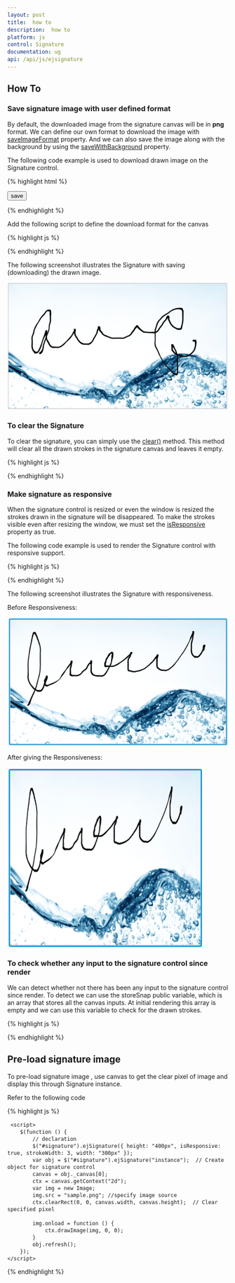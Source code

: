 ```yaml
---
layout: post
title:  how to
description:  how to
platform: js
control: Signature
documentation: ug
api: /api/js/ejsignature
---
```


##  How To

### Save signature image with user defined format

By default, the downloaded image from the signature canvas will be in **png** format. We can define our own format to download the image with [saveImageFormat](https://help.syncfusion.com/api/js/ejsignature#members:saveimageformat) property. And we can also save the image along with the background by using the [saveWithBackground](https://help.syncfusion.com/api/js/ejsignature#members:savewithbackground) property.

The following code example is used to download drawn image on the Signature control.

{% highlight html %}

<div id="signature"></div>

<input id="save" type="button" value="save" />

{% endhighlight %}

Add the following script to define the download format for the canvas

{% highlight js %}

<script type="text/javascript">
        $(function () {
            $("signature").ejSignature({
                height: "500px",
                saveWithBackground: true,
                strokeWidth: 3,
                saveImageFormat :"jpg",
                backgroundImage: "../content/images/progressbar/water.png",

            });
            $("#signSave").ejButton({
                size: "normal", width: "70px",
                showRoundedCorner: true,
                click: onSave
            });  
        });

      function onSave(args) {
            var signature = $("#signature").ejSignature("instance");
            signature.save("MySignature");
        }

    </script>

{% endhighlight %}

The following screenshot illustrates the Signature with saving (downloading) the drawn image.

![](How_To_images\savesignatureimagewithuserdefinedformat_img1.png)

### To clear the Signature

To clear the signature, you can simply use the [clear()](https://help.syncfusion.com/api/js/ejsignature#methods:clear) method. This method will clear all the drawn strokes in the signature canvas and leaves it empty.

{% highlight js %}

<script type="text/javascript">
        $(function () {
            $("signature").ejSignature({
                height: "500px",
                strokeWidth: 3

            });
            $("#signatureClear").ejButton({
                size: "normal", width: "70px",
                showRoundedCorner: true,
                click: "onClear"
            });  
        });

      function onClear(args) {
            var signature = $("#signature").ejSignature("instance");
            signature.clear();
        }

    </script>
    
{% endhighlight %}

### Make signature as responsive

When the signature control is resized or even the window is resized the strokes drawn in the signature will be disappeared. To make the strokes visible even after resizing the window, we must set the [isResponsive](https://help.syncfusion.com/api/js/ejsignature#members:isresponsive) property as true.

The following code example is used to render the Signature control with responsive support.

{% highlight js %}

   <script type="text/javascript">
        $("signature").ejSignature({
            isResponsive: true
        });
    </script>   

{% endhighlight %}

The following screenshot illustrates the Signature with responsiveness.

Before Responsiveness:

![](How_To_images\makesignatureasresponsive_img1.png)


After giving the Responsiveness:

![](How_To_images\makesignatureasresponsive_img2.png)


### To check whether any input to the signature control since render

We can detect whether not there has been any input to the signature control since render. To detect we can use the storeSnap public variable, which is an array that stores all the canvas inputs. At initial rendering this array is empty and we can use this variable to check for the drawn strokes.


{% highlight js %}

   <script type="text/javascript">
      var signature = $("#signature").ejSignature("instance");

            if (ej.isNullOrUndefined(signature.storeSnap)) {
               
                //Something

            }
    </script>   

{% endhighlight %}

## Pre-load signature image

To pre-load signature image , use canvas to get the clear pixel of image and display this through Signature instance. 
  
Refer to the following code

{% highlight js %}

     <script>
        $(function () {
            // declaration
            $("#signature").ejSignature({ height: "400px", isResponsive: true, strokeWidth: 3, width: "300px" });
            var obj = $("#signature").ejSignature("instance");  // Create object for signature control
            canvas = obj._canvas[0];
            ctx = canvas.getContext("2d");
            var img = new Image;
            img.src = "sample.png"; //specify image source
            ctx.clearRect(0, 0, canvas.width, canvas.height);  // Clear specified pixel

            img.onload = function () {
                ctx.drawImage(img, 0, 0);
            }
            obj.refresh();
        });
    </script>

{% endhighlight %}
 


